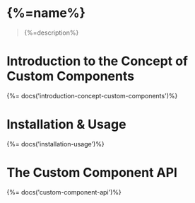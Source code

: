 # {%=name%}

> {%=description%}

<!-- toc -->

# Introduction to the Concept of Custom Components
{%= docs('introduction-concept-custom-components')%}

# Installation & Usage
{%= docs('installation-usage')%}

# The Custom Component API
{%= docs('custom-component-api')%}